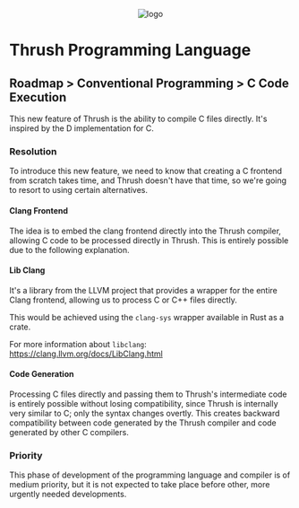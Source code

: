 <p align="center">
  <img src= "https://github.com/thrushlang/thrushc/blob/master/assets/thrushlang-v1.5.png" alt= "logo" style= "width: 2hv; height: 2hv;"> </img>
</p>

# Thrush Programming Language 

## Roadmap > Conventional Programming > C Code Execution

This new feature of Thrush is the ability to compile C files directly. It's inspired by the D implementation for C.

### Resolution

To introduce this new feature, we need to know that creating a C frontend from scratch takes time, and Thrush doesn't have that time, so we're going to resort to using certain alternatives.

#### Clang Frontend

The idea is to embed the clang frontend directly into the Thrush compiler, allowing C code to be processed directly in Thrush. This is entirely possible due to the following explanation.

#### Lib Clang

It's a library from the LLVM project that provides a wrapper for the entire Clang frontend, allowing us to process C or C++ files directly.

This would be achieved using the ``clang-sys`` wrapper available in Rust as a crate.

For more information about ``libclang``: https://clang.llvm.org/docs/LibClang.html

#### Code Generation

Processing C files directly and passing them to Thrush's intermediate code is entirely possible without losing compatibility, since Thrush is internally very similar to C; only the syntax changes overtly. This creates backward compatibility between code generated by the Thrush compiler and code generated by other C compilers.

### Priority

This phase of development of the programming language and compiler is of medium priority, but it is not expected to take place before other, more urgently needed developments.